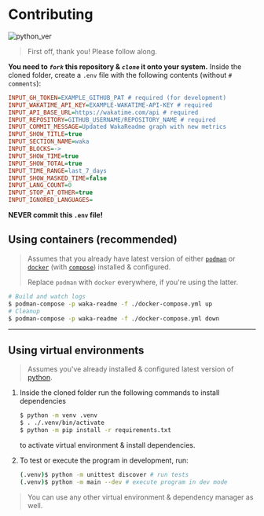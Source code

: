 # Contributing

![python_ver](https://img.shields.io/badge/Python-%3E%3D3.12-blue.svg)

> First off, thank you! Please follow along.

**You need to _`fork`_ this repository & _`clone`_ it onto your system.** Inside the cloned folder, create a `.env` file with the following contents (without `# comments`):

```ini
INPUT_GH_TOKEN=EXAMPLE_GITHUB_PAT # required (for development)
INPUT_WAKATIME_API_KEY=EXAMPLE-WAKATIME-API-KEY # required
INPUT_API_BASE_URL=https://wakatime.com/api # required
INPUT_REPOSITORY=GITHUB_USERNAME/REPOSITORY_NAME # required
INPUT_COMMIT_MESSAGE=Updated WakaReadme graph with new metrics
INPUT_SHOW_TITLE=true
INPUT_SECTION_NAME=waka
INPUT_BLOCKS=->
INPUT_SHOW_TIME=true
INPUT_SHOW_TOTAL=true
INPUT_TIME_RANGE=last_7_days
INPUT_SHOW_MASKED_TIME=false
INPUT_LANG_COUNT=0
INPUT_STOP_AT_OTHER=true
INPUT_IGNORED_LANGUAGES=
```

**NEVER commit this `.env` file!**

## Using containers (recommended)

> Assumes that you already have latest version of either [`podman`](https://podman.io/) or [`docker`](https://www.docker.com/) (with [`compose`](https://docs.docker.com/compose/)) installed & configured.
>
> Replace `podman` with `docker` everywhere, if you're using the latter.

```sh
# Build and watch logs
$ podman-compose -p waka-readme -f ./docker-compose.yml up
# Cleanup
$ podman-compose -p waka-readme -f ./docker-compose.yml down
```

---

## Using virtual environments

> Assumes you've already installed & configured latest version of [python](https://www.python.org/).

1. Inside the cloned folder run the following commands to install dependencies

   ```sh
   $ python -m venv .venv
   $ . ./.venv/bin/activate
   $ python -m pip install -r requirements.txt
   ```

   to activate virtual environment & install dependencies.

2. To test or execute the program in development, run:

   ```sh
   (.venv)$ python -m unittest discover # run tests
   (.venv)$ python -m main --dev # execute program in dev mode
   ```

> You can use any other virtual environment & dependency manager as well.
